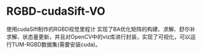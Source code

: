 # RGBD-cudaSift-VO
使用cudaSift制作的RGBD视觉里程计
实现了BA优化矩阵的构建、求解、舒尔补求解、状态量更新，并且对OpenCV中的viz库进行封装，实现了可视化，可以运行TUM-RGBD数据集(需要安装cuda)。
